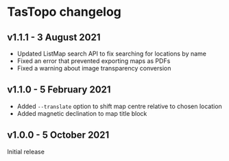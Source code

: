 # TasTopo changelog

## v1.1.1 - 3 August 2021

- Updated ListMap search API to fix searching for locations by name
- Fixed an error that prevented exporting maps as PDFs
- Fixed a warning about image transparency conversion

## v1.1.0 - 5 February 2021

- Added `--translate` option to shift map centre relative to chosen location
- Added magnetic declination to map title block

## v1.0.0 - 5 October 2021

Initial release
